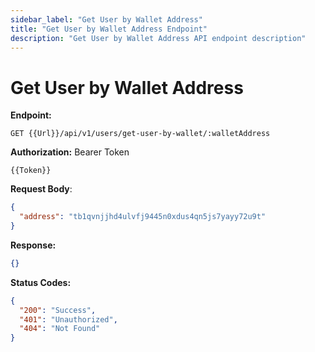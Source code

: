 ```yaml
---
sidebar_label: "Get User by Wallet Address"
title: "Get User by Wallet Address Endpoint"
description: "Get User by Wallet Address API endpoint description"
---
```


# Get User by Wallet Address

**Endpoint:**

```
GET {{Url}}/api/v1/users/get-user-by-wallet/:walletAddress
```

**Authorization:** Bearer Token

```
{{Token}}
```

**Request Body**:

```json
{
  "address": "tb1qvnjjhd4ulvfj9445n0xdus4qn5js7yayy72u9t"
}
```

**Response:**

```json
{}
```

**Status Codes:**

```json
{
  "200": "Success",
  "401": "Unauthorized",
  "404": "Not Found"
}
```
